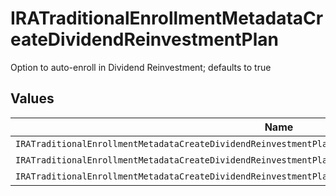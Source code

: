 # IRATraditionalEnrollmentMetadataCreateDividendReinvestmentPlan

Option to auto-enroll in Dividend Reinvestment; defaults to true


## Values

| Name                                                                                                      | Value                                                                                                     |
| --------------------------------------------------------------------------------------------------------- | --------------------------------------------------------------------------------------------------------- |
| `IRATraditionalEnrollmentMetadataCreateDividendReinvestmentPlanAutoEnrollDividendReinvestmentUnspecified` | AUTO_ENROLL_DIVIDEND_REINVESTMENT_UNSPECIFIED                                                             |
| `IRATraditionalEnrollmentMetadataCreateDividendReinvestmentPlanDividendReinvestmentEnroll`                | DIVIDEND_REINVESTMENT_ENROLL                                                                              |
| `IRATraditionalEnrollmentMetadataCreateDividendReinvestmentPlanDividendReinvestmentDecline`               | DIVIDEND_REINVESTMENT_DECLINE                                                                             |